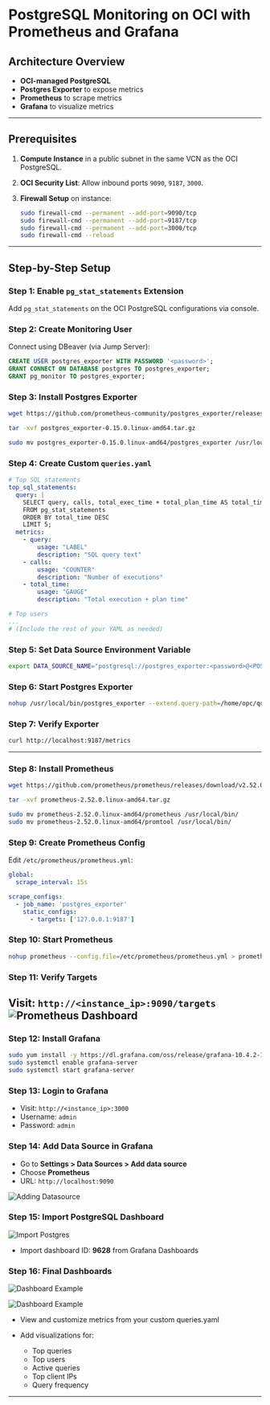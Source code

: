 # PostgreSQL Monitoring on OCI with Prometheus and Grafana

## Architecture Overview

* **OCI-managed PostgreSQL**
* **Postgres Exporter** to expose metrics
* **Prometheus** to scrape metrics
* **Grafana** to visualize metrics

---

## Prerequisites

1. **Compute Instance** in a public subnet in the same VCN as the OCI PostgreSQL.
2. **OCI Security List**: Allow inbound ports `9090`, `9187`, `3000`.
3. **Firewall Setup** on instance:

   ```bash
   sudo firewall-cmd --permanent --add-port=9090/tcp
   sudo firewall-cmd --permanent --add-port=9187/tcp
   sudo firewall-cmd --permanent --add-port=3000/tcp
   sudo firewall-cmd --reload
   ```

---

## Step-by-Step Setup

### Step 1: Enable `pg_stat_statements` Extension

Add `pg_stat_statements` on the OCI PostgreSQL configurations via console.

### Step 2: Create Monitoring User

Connect using DBeaver (via Jump Server):

```sql
CREATE USER postgres_exporter WITH PASSWORD '<password>';
GRANT CONNECT ON DATABASE postgres TO postgres_exporter;
GRANT pg_monitor TO postgres_exporter;
```

### Step 3: Install Postgres Exporter

```bash
wget https://github.com/prometheus-community/postgres_exporter/releases/download/v0.15.0/postgres_exporter-0.15.0.linux-amd64.tar.gz

tar -xvf postgres_exporter-0.15.0.linux-amd64.tar.gz

sudo mv postgres_exporter-0.15.0.linux-amd64/postgres_exporter /usr/local/bin/
```

### Step 4: Create Custom `queries.yaml`

```yaml
# Top SQL statements
top_sql_statements:
  query: |
    SELECT query, calls, total_exec_time + total_plan_time AS total_time
    FROM pg_stat_statements
    ORDER BY total_time DESC
    LIMIT 5;
  metrics:
    - query:
        usage: "LABEL"
        description: "SQL query text"
    - calls:
        usage: "COUNTER"
        description: "Number of executions"
    - total_time:
        usage: "GAUGE"
        description: "Total execution + plan time"

# Top users
...
# (Include the rest of your YAML as needed)
```

### Step 5: Set Data Source Environment Variable

```bash
export DATA_SOURCE_NAME="postgresql://postgres_exporter:<password>@<POSTGRES_HOST>:5432/postgres?sslmode=require"
```

### Step 6: Start Postgres Exporter

```bash
nohup /usr/local/bin/postgres_exporter --extend.query-path=/home/opc/queries.yaml --web.listen-address=":9187" > exporter.log 2>&1 &
```

### Step 7: Verify Exporter

```bash
curl http://localhost:9187/metrics
```

---

### Step 8: Install Prometheus

```bash
wget https://github.com/prometheus/prometheus/releases/download/v2.52.0/prometheus-2.52.0.linux-amd64.tar.gz

tar -xvf prometheus-2.52.0.linux-amd64.tar.gz

sudo mv prometheus-2.52.0.linux-amd64/prometheus /usr/local/bin/
sudo mv prometheus-2.52.0.linux-amd64/promtool /usr/local/bin/
```

### Step 9: Create Prometheus Config

Edit `/etc/prometheus/prometheus.yml`:

```yaml
global:
  scrape_interval: 15s

scrape_configs:
  - job_name: 'postgres_exporter'
    static_configs:
      - targets: ['127.0.0.1:9187']
```

### Step 10: Start Prometheus

```bash
nohup prometheus --config.file=/etc/prometheus/prometheus.yml > prometheus.log 2>&1 &
```

### Step 11: Verify Targets

Visit: `http://<instance_ip>:9090/targets`
![Prometheus Dashboard](C:\Users\Irine\Documents\PostgreSQL-Monitoring-on-OCI-with-Prometheus-Grafana\images\Prometheus_dashboard.png)
---

### Step 12: Install Grafana

```bash
sudo yum install -y https://dl.grafana.com/oss/release/grafana-10.4.2-1.x86_64.rpm
sudo systemctl enable grafana-server
sudo systemctl start grafana-server
```

### Step 13: Login to Grafana

* Visit: `http://<instance_ip>:3000`
* Username: `admin`
* Password: `admin`

### Step 14: Add Data Source in Grafana

* Go to **Settings > Data Sources > Add data source**
* Choose **Prometheus**
* URL: `http://localhost:9090`

![Adding Datasource](C:\Users\Irine\Documents\PostgreSQL-Monitoring-on-OCI-with-Prometheus-Grafana\images\Adding_Datasource.png)

### Step 15: Import PostgreSQL Dashboard
![Import Postgres](C:\Users\Irine\Documents\PostgreSQL-Monitoring-on-OCI-with-Prometheus-Grafana\images\Import_PostgreSQL_dashboard.png)
* Import dashboard ID: **9628** from Grafana Dashboards

### Step 16: Final Dashboards

![Dashboard Example](C:\Users\Irine\Documents\PostgreSQL-Monitoring-on-OCI-with-Prometheus-Grafana\images\final_dashboard_1.png)

![Dashboard Example](C:\Users\Irine\Documents\PostgreSQL-Monitoring-on-OCI-with-Prometheus-Grafana\images\final_dashboard_2.png)

* View and customize metrics from your custom queries.yaml
* Add visualizations for:

  * Top queries
  * Top users
  * Active queries
  * Top client IPs
  * Query frequency

---


